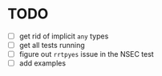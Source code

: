 # TODO

- [ ] get rid of implicit `any` types
- [ ] get all tests running
- [ ] figure out `rrtpyes` issue in the NSEC test
- [ ] add examples
